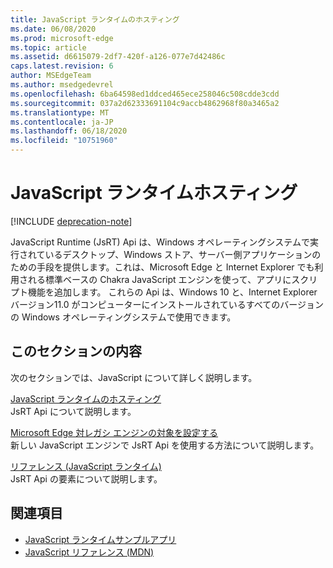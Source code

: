 ```yaml
---
title: JavaScript ランタイムのホスティング
ms.date: 06/08/2020
ms.prod: microsoft-edge
ms.topic: article
ms.assetid: d6615079-2df7-420f-a126-077e7d42486c
caps.latest.revision: 6
author: MSEdgeTeam
ms.author: msedgedevrel
ms.openlocfilehash: 6ba64598ed1ddced465ece258046c508cdde3cdd
ms.sourcegitcommit: 037a2d62333691104c9accb4862968f80a3465a2
ms.translationtype: MT
ms.contentlocale: ja-JP
ms.lasthandoff: 06/18/2020
ms.locfileid: "10751960"
---
```

# JavaScript ランタイムホスティング  

[!INCLUDE [deprecation-note](./includes/deprecation-note.md)]  

JavaScript Runtime (JsRT) Api は、Windows オペレーティングシステムで実行されているデスクトップ、Windows ストア、サーバー側アプリケーションのための手段を提供します。これは、Microsoft Edge と Internet Explorer でも利用される標準ベースの Chakra JavaScript エンジンを使って、アプリにスクリプト機能を追加します。  これらの Api は、Windows 10 と、Internet Explorer バージョン11.0 がコンピューターにインストールされているすべてのバージョンの Windows オペレーティングシステムで使用できます。  

## このセクションの内容  

次のセクションでは、JavaScript について詳しく説明します。  

[JavaScript ランタイムのホスティング](./chakra-hosting/hosting-the-javascript-runtime.md)  
JsRT Api について説明します。  

[Microsoft Edge 対レガシ エンジンの対象を設定する](./chakra-hosting/targeting-edge-vs-legacy-engines-in-jsrt-apis.md)  
新しい JavaScript エンジンで JsRT Api を使用する方法について説明します。  

[リファレンス (JavaScript ランタイム)](./chakra-hosting/reference-javascript-runtime.md)  
JsRT Api の要素について説明します。  

## 関連項目  

*   [JavaScript ランタイムサンプルアプリ](https://go.microsoft.com/fwlink/p/?LinkID=306674&clcid=0x409)  
*   [JavaScript リファレンス (MDN)](https://developer.mozilla.org/docs/Web/JavaScript/Reference)  
